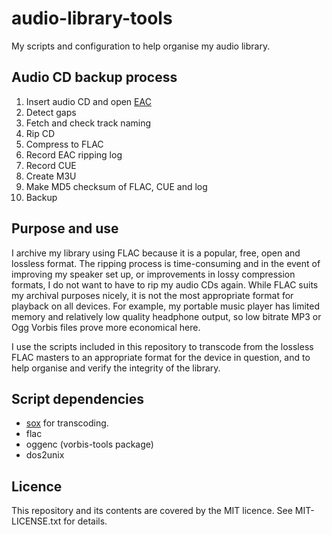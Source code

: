 audio-library-tools
===================

My scripts and configuration to help organise my audio library.

## Audio CD backup process

1. Insert audio CD and open [EAC](http://www.exactaudiocopy.de/)
1. Detect gaps
1. Fetch and check track naming
1. Rip CD
1. Compress to FLAC
1. Record EAC ripping log
1. Record CUE
1. Create M3U
1. Make MD5 checksum of FLAC, CUE and log
1. Backup

## Purpose and use

I archive my library using FLAC because it is a popular, free, open and lossless format. The ripping process is time-consuming and in the event of improving my speaker set up, or improvements in lossy compression formats, I do not want to have to rip my audio CDs again. While FLAC suits my archival purposes nicely, it is not the most appropriate format for playback on all devices. For example, my portable music player has limited memory and relatively low quality headphone output, so low bitrate MP3 or Ogg Vorbis files prove more economical here.

I use the scripts included in this repository to transcode from the lossless FLAC masters to an appropriate format for the device in question, and to help organise and verify the integrity of the library.

## Script dependencies

* [sox](http://sox.sourceforge.net/) for transcoding.
* flac
* oggenc (vorbis-tools package)
* dos2unix

## Licence

This repository and its contents are covered by the MIT licence. See MIT-LICENSE.txt for details.
